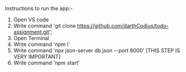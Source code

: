 Instructions to run the app:-

1. Open VS code
2. Write command 'git clone https://github.com/darthCodius/todo-assignment.git';
3. Open Terminal
4. Write command 'npm i'
5. Write command 'npx json-server db.json --port 8000' [THIS STEP IS VERY IMPORTANT]
6. Write command 'npm start'
